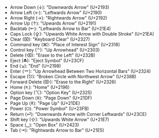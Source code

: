 - Arrow Down (↓): "Downwards Arrow" (U+2193)
- Arrow Left (←): "Leftwards Arrow" (U+2190)
- Arrow Right (→): "Rightwards Arrow" (U+2192)
- Arrow Up (↑): "Upwards Arrow" (U+2191)
- Backtab (⇤): "Leftwards Arrow to Bar" (U+21E4)
- Caps Lock (⇪): "Upwards White Arrow with Double Stroke" (U+21EA)
- Clear (⌧): "Keyboard Clear" (U+2327)
- Command key (⌘): "Place of Interest Sign" (U+2318)
- Control key (⌃): "Up Arrowhead" (U+2303)
- Delete (⌫): "Erase to the Left" (U+232B)
- Eject (⏏): "Eject Symbol" (U+23CF)
- End (↘): "End" (U+2198)
- Enter (⌤): "Up Arrowhead Between Two Horizontal Bars" (U+2324)
- Escape (⎋): "Broken Circle with Northwest Arrow" (U+238B)
- Forward Delete (⌦): "Erase to the Right" (U+2326)
- Home (↖): "Home" (U+2196)
- Option key (⌥): "Option Key" (U+2325)
- Page Down (⇟): "Page Down" (U+21DF)
- Page Up (⇞): "Page Up" (U+21DE)
- Power (⏻): "Power Symbol" (U+23FB)
- Return (⏎): "Downwards Arrow with Corner Leftwards" (U+23CE)
- Shift key (⇧): "Upwards White Arrow" (U+21E7)
- Space (␣): "Open Box" (U+2423)
- Tab (⇥): "Rightwards Arrow to Bar" (U+21E5)
